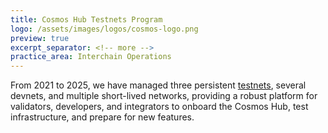 ```yaml
---
title: Cosmos Hub Testnets Program
logo: /assets/images/logos/cosmos-logo.png
preview: true
excerpt_separator: <!-- more -->
practice_area: Interchain Operations
---
```


From 2021 to 2025, we have managed three persistent <a class="link accent" href="https://github.com/cosmos/testnets/" target="_blank">testnets</a>, several devnets, and multiple short-lived networks, providing a robust platform for validators, developers, and integrators to onboard the Cosmos Hub, test infrastructure, and prepare for new features.

